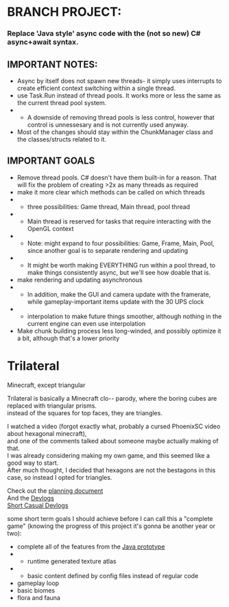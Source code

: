 # BRANCH PROJECT:
### Replace 'Java style' async code with the (not so new) C# async+await syntax.
## IMPORTANT NOTES:
- Async by itself does not spawn new threads- it simply uses interrupts to create efficient context switching within a single thread.
- use Task.Run instead of thread pools. It works more or less the same as the current thread pool system.
- - A downside of removing thread pools is less control, however that control is unnessesary and is not currently used anyway.
- Most of the changes should stay within the ChunkManager class and the classes/structs related to it.
## IMPORTANT GOALS
- Remove thread pools. C# doesn't have them built-in for a reason. That will fix the problem of creating >2x as many threads as required
- make it more clear which methods can be called on which threads
- - three possibilities: Game thread, Main thread, pool thread
- - Main thread is reserved for tasks that require interacting with the OpenGL context
- - Note: might expand to four possibilities: Game, Frame, Main, Pool, since another goal is to separate rendering and updating
- - It might be worth making EVERYTHING run within a pool thread, to make things consistently async, but we'll see how doable that is.
- make rendering and updating asynchronous
- - In addition, make the GUI and camera update with the framerate, while gameplay-important items update with the 30 UPS clock
- - interpolation to make future things smoother, although nothing in the current engine can even use interpolation
- Make chunk building process less long-winded, and possibly optimize it a bit, although that's a lower priority

# Trilateral
Minecraft, except triangular

Trilateral is basically a Minecraft clo-- parody, where the boring cubes are replaced with triangular prisms.<br>
instead of the squares for top faces, they are triangles.

I watched a video (forgot exactly what, probably a cursed PhoenixSC video about hexagonal minecraft), <br>
and one of the comments talked about someone maybe actually making of that. <br>
I was already considering making my own game, and this seemed like a good way to start.<br>
After much thought, I decided that hexagons are not the bestagons in this case, so instead I opted for triangles.

Check out the [planning document](https://docs.google.com/document/d/1Fdh-ZeGf8YEUFWpwgS4D_PbiXnAFNS3MLjdPwnYaDAo) <br>
And the [Devlogs](https://youtu.be/M8LMCoB7KTM) <br>
[Short Casual Devlogs](https://www.youtube.com/channel/UCm83QMQFK20LsBOCGx5jYHA/videos)<br>

some short term goals I should achieve before I can call this a "complete game" (knowing the progress of this project it's gonna be another year or two):
- complete all of the features from the [Java prototype](https://github.com/bluesillybeard/VoxelesqueJava)
- - runtime generated texture atlas
- - basic content defined by config files instead of regular code
- gameplay loop
- basic biomes
- flora and fauna
